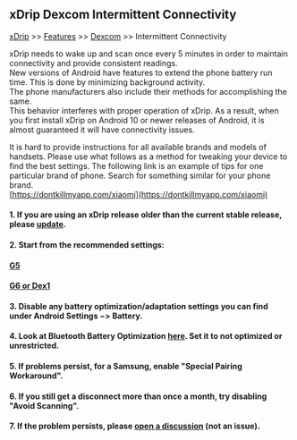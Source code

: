 ## xDrip Dexcom Intermittent Connectivity
[xDrip](../README.md) >> [Features](./Features_page) >> [Dexcom](./Dexcom_page) >> Intermittent Connectivity  
  
xDrip needs to wake up and scan once every 5 minutes in order to maintain connectivity and provide consistent readings.  
New versions of Android have features to extend the phone battery run time.  This is done by minimizing background activity.  
The phone manufacturers also include their methods for accomplishing the same.  
This behavior interferes with proper operation of xDrip.  As a result, when you first install xDrip on Android 10 or newer releases of Android, it is almost guaranteed it will have connectivity issues.  
  
It is hard to provide instructions for all available brands and models of handsets.  Please use what follows as a method for tweaking your device to find the best settings.  The following link is an example of tips for one particular brand of phone.  Search for something similar for your phone brand.  
[https://dontkillmyapp.com/xiaomi](https://dontkillmyapp.com/xiaomi)
  
#### 1. If you are using an xDrip release older than the current stable release, please [update](./Updates.md).
#### 2. Start from the recommended settings:
#### [G5](./G5-Recommended-Settings.md)
#### [G6 or Dex1](./G6-Recommended-Settings.md)
#### 3. Disable any battery optimization/adaptation settings you can find under Android Settings &#8722;> Battery.
#### 4. Look at Bluetooth Battery Optimization [here](./Dexcom-Basics.md).  Set it to not optimized or unrestricted.
#### 5. If problems persist, for a Samsung, enable "Special Pairing Workaround".
#### 6. If you still get a disconnect more than once a month, try disabling "Avoid Scanning".
#### 7. If the problem persists, please [open a discussion](https://github.com/NightscoutFoundation/xDrip/discussions) (not an issue).
  
